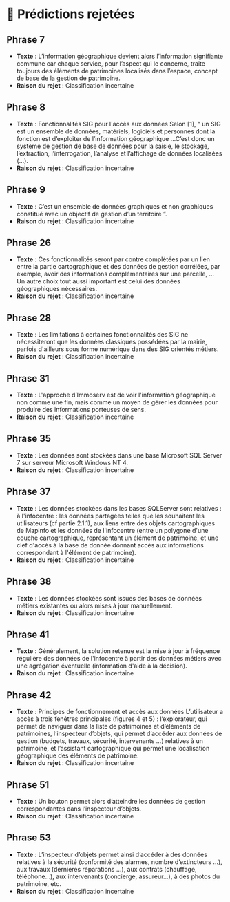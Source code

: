 # 🛑 Prédictions rejetées

## Phrase 7
- **Texte** : L’information géographique devient alors l’information signifiante commune car chaque service, pour l’aspect qui le concerne, traite toujours des éléments de patrimoines localisés dans l’espace, concept de base de la gestion de patrimoine.
- **Raison du rejet** : Classification incertaine

## Phrase 8
- **Texte** : Fonctionnalités SIG pour l'accès aux données Selon [1], “ un SIG est un ensemble de données, matériels, logiciels et personnes dont la fonction est d’exploiter de l’information géographique …C’est donc un système de gestion de base de données pour la saisie, le stockage, l’extraction, l’interrogation, l’analyse et l’affichage de données localisées (…).
- **Raison du rejet** : Classification incertaine

## Phrase 9
- **Texte** : C’est un ensemble de données graphiques et non graphiques constitué avec un objectif de gestion d’un territoire ”.
- **Raison du rejet** : Classification incertaine

## Phrase 26
- **Texte** : Ces fonctionnalités seront par contre complétées par un lien entre la partie cartographique et des données de gestion corrélées, par exemple, avoir des informations complémentaires sur une parcelle, … Un autre choix tout aussi important est celui des données géographiques nécessaires.
- **Raison du rejet** : Classification incertaine

## Phrase 28
- **Texte** : Les limitations à certaines fonctionnalités des SIG ne nécessiteront que les données classiques possédées par la mairie, parfois d'ailleurs sous forme numérique dans des SIG orientés métiers.
- **Raison du rejet** : Classification incertaine

## Phrase 31
- **Texte** : L'approche d’Immoserv est de voir l'information géographique non comme une fin, mais comme un moyen de gérer les données pour produire des informations porteuses de sens.
- **Raison du rejet** : Classification incertaine

## Phrase 35
- **Texte** : Les données sont stockées dans une base Microsoft SQL Server 7 sur serveur Microsoft Windows NT 4.
- **Raison du rejet** : Classification incertaine

## Phrase 37
- **Texte** : Les données stockées dans les bases SQLServer sont relatives : à l'infocentre : les données partagées telles que les souhaitent les utilisateurs (cf partie 2.1.1), aux liens entre des objets cartographiques de Mapinfo et les données de l'infocentre (entre un polygone d'une couche cartographique, représentant un élément de patrimoine, et une clef d'accès à la base de donnée donnant accès aux informations correspondant à l'élément de patrimoine).
- **Raison du rejet** : Classification incertaine

## Phrase 38
- **Texte** : Les données stockées sont issues des bases de données métiers existantes ou alors mises à jour manuellement.
- **Raison du rejet** : Classification incertaine

## Phrase 41
- **Texte** : Généralement, la solution retenue est la mise à jour à fréquence régulière des données de l'infocentre à partir des données métiers avec une agrégation éventuelle (information d'aide à la décision).
- **Raison du rejet** : Classification incertaine

## Phrase 42
- **Texte** : Principes de fonctionnement et accès aux données L’utilisateur a accès à trois fenêtres principales (figures 4 et 5) : l’explorateur, qui permet de naviguer dans la liste de patrimoines et d’éléments de patrimoines, l’inspecteur d’objets, qui permet d’accéder aux données de gestion (budgets, travaux, sécurité, intervenants …) relatives à un patrimoine, et l’assistant cartographique qui permet une localisation géographique des éléments de patrimoine.
- **Raison du rejet** : Classification incertaine

## Phrase 51
- **Texte** : Un bouton permet alors d’atteindre les données de gestion correspondantes dans l’inspecteur d’objets.
- **Raison du rejet** : Classification incertaine

## Phrase 53
- **Texte** : L’inspecteur d’objets permet ainsi d’accéder à des données relatives à la sécurité (conformité des alarmes, nombre d’extincteurs …), aux travaux (dernières réparations …), aux contrats (chauffage, téléphone…), aux intervenants (concierge, assureur…), à des photos du patrimoine, etc.
- **Raison du rejet** : Classification incertaine

